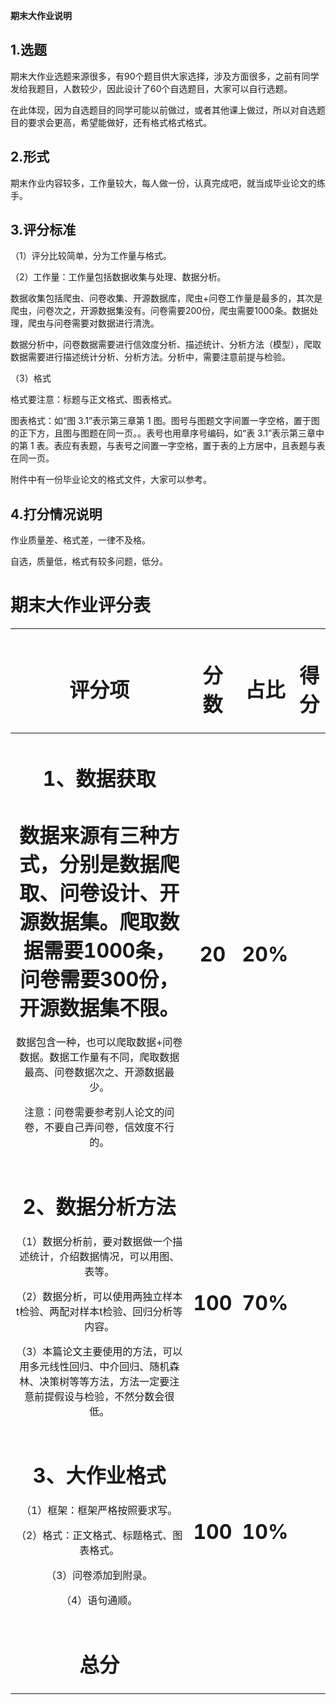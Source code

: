 **期末大作业说明**

## **1.选题**
期末大作业选题来源很多，有90个题目供大家选择，涉及方面很多，之前有同学发给我题目，人数较少，因此设计了60个自选题目，大家可以自行选题。

在此体现，因为自选题目的同学可能以前做过，或者其他课上做过，所以对自选题目的要求会更高，希望能做好，还有格式格式格式。

## **2.形式**
期末作业内容较多，工作量较大，每人做一份，认真完成吧，就当成毕业论文的练手。

## **3.评分标准**
（1）评分比较简单，分为工作量与格式。

（2）工作量：工作量包括数据收集与处理、数据分析。

数据收集包括爬虫、问卷收集、开源数据库，爬虫+问卷工作量是最多的，其次是爬虫，问卷次之，开源数据集没有。问卷需要200份，爬虫需要1000条。数据处理，爬虫与问卷需要对数据进行清洗。

数据分析中，问卷数据需要进行信效度分析、描述统计、分析方法（模型），爬取数据需要进行描述统计分析、分析方法。分析中，需要注意前提与检验。

（3）格式

格式要注意：标题与正文格式、图表格式。

图表格式：如“图 3.1”表示第三章第 1 图。图号与图题文字间置一字空格，置于图的正下方，且图与图题在同一页。。表号也用章序号编码，如“表 3.1”表示第三章中的第 1 表。表应有表题，与表号之间置一字空格，置于表的上方居中，且表题与表在同一页。

附件中有一份毕业论文的格式文件，大家可以参考。

## **4.打分情况说明**
作业质量差、格式差，一律不及格。

自选，质量低，格式有较多问题，低分。


# **期末大作业评分表**

|<h1>评分项</h1>|<h1>分数</h1>|<h1>占比</h1>|<h1>得分</h1>|
| :-: | :-: | :-: | :-: |
|<p><h1>1、数据获取</h1></p><p><h1>数据来源有三种方式，分别是数据爬取、问卷设计、开源数据集。爬取数据需要1000条，问卷需要300份，开源数据集不限。</h1></p><p>数据包含一种，也可以爬取数据+问卷数据。数据工作量有不同，爬取数据最高、问卷数据次之、开源数据最少。</p><p>注意：问卷需要参考别人论文的问卷，不要自己弄问卷，信效度不行的。</p>|<h1>20</h1>|<h1>20%</h1>|<h1></h1>|
|<p><h1>2、数据分析方法</h1></p><p>（1）数据分析前，要对数据做一个描述统计，介绍数据情况，可以用图、表等。</p><p>（2）数据分析，可以使用两独立样本t检验、两配对样本t检验、回归分析等内容。</p><p>（3）本篇论文主要使用的方法，可以用多元线性回归、中介回归、随机森林、决策树等等方法，方法一定要注意前提假设与检验，不然分数会很低。</p>|<h1>100</h1>|<h1>70%</h1>|<h1></h1>|
|<p><h1>3、大作业格式</h1></p><p>（1）框架：框架严格按照要求写。</p><p>（2）格式：正文格式、标题格式、图表格式。</p><p>（3）问卷添加到附录。</p><p>（4）语句通顺。</p>|<h1>100</h1>|<h1>10%</h1>|<h1></h1>|
|<h1>总分</h1>|<h1></h1>|||
